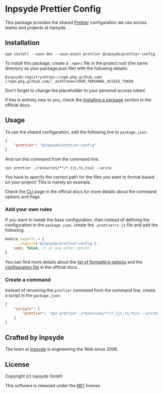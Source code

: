 # Inpsyde Prettier Config

This package provides the shared [Prettier](https://prettier.io/) configuration we use across teams and projects at Inpsyde.

## Installation

```text
npm install --save-dev --save-exact prettier @inpsyde/prettier-config
```

To install this package, create a `.npmrc` file in the project root (the same directory as your package.json file) with the following details:

```text
@inpsyde:registry=https://npm.pkg.github.com/
//npm.pkg.github.com/:_authToken=YOUR_PERSONAL_ACCESS_TOKEN
```

Don't forget to change the placeholder to your personal access token!

If this is entirely new to you, check the [Installing a package](https://docs.github.com/en/packages/working-with-a-github-packages-registry/working-with-the-npm-registry#installing-a-package) section in the official docs.

## Usage

To use the shared configuration, add the following line to `package.json`:

```json
{
    "prettier": "@inpsyde/prettier-config"
}
```

And run this command from the command line:

```text
npx prettier ./resources/**/*.{js,ts,tsx} --write
```

You have to specify the correct path for the files you want to format based on your project! This is merely an example.

Check the [CLI](https://prettier.io/docs/en/cli.html) page in the official docs for more details about the command options and flags.

### Add your own rules

If you want to tweak the base configuration, then instead of defining the configuration in the `package.json`, create the `.prettierrc.js` file and add the following:

```js
module.exports = {
    ...require('@inpsyde/prettier-config'),
    semi: false, // or any other option
}
```
You can find more details about the [list of formatting options](https://prettier.io/docs/en/options.html) and the [configuration file](https://prettier.io/docs/en/configuration.html) in the official docs.

### Create a command

Instead of rerunning the `prettier` command from the command line, create a script in the `package.json`:

```json
{
    "scripts": {
        "prettier": "npx prettier ./resources/**/*.{js,ts,tsx} --write"
    }
}
```

## Crafted by Inpsyde

The team at [Inpsyde](https://inpsyde.com) is engineering the Web since 2006.

## License

Copyright (c) Inpsyde GmbH

This software is released under the [MIT](LICENSE) license.
